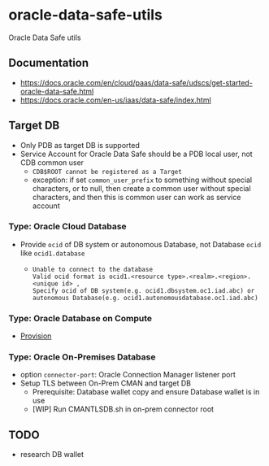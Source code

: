 # oracle-data-safe-utils
Oracle Data Safe utils


## Documentation
- https://docs.oracle.com/en/cloud/paas/data-safe/udscs/get-started-oracle-data-safe.html
- https://docs.oracle.com/en-us/iaas/data-safe/index.html

## Target DB
- Only PDB as target DB is supported
- Service Account for Oracle Data Safe should be a PDB local user, not CDB common user
   - `CDB$ROOT cannot be registered as a Target`
   - exception: if set `common_user_prefix` to something without special characters, or to null, then create a common user without special characters, and then this is common user can work as service account
### Type: Oracle Cloud Database

- Provide `ocid` of DB system or autonomous Database, not Database `ocid` like `ocid1.database`
    - ```
      Unable to connect to the database    
      Valid ocid format is ocid1.<resource type>.<realm>.<region>.<unique id> , 
      Specify ocid of DB system(e.g. ocid1.dbsystem.oc1.iad.abc) or autonomous Database(e.g. ocid1.autonomousdatabase.oc1.iad.abc)
      ```

### Type: Oracle Database on Compute
- [Provision](https://github.com/davidkhala/Oracle-Database-install-guide/blob/LTS/ocidb.md)

### Type: Oracle On-Premises Database
- option `connector-port`: Oracle Connection Manager listener port
- Setup TLS between On-Prem CMAN and target DB
    - Prerequisite: Database wallet copy and ensure Database wallet is in use 
   - [WIP] Run CMANTLSDB.sh in on-prem connector root

## TODO
- research DB wallet